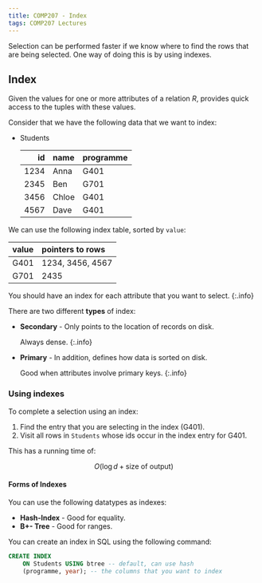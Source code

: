```yaml
---
title: COMP207 - Index
tags: COMP207 Lectures
---
```

Selection can be performed faster if we know where to find the rows that are being selected. One way of doing this is by using indexes.

## Index
Given the values for one or more attributes of a relation $R$, provides quick access to the tuples with these values.

Consider that we have the following data that we want to index:

* Students
	
	| id | name | programme |
	| --: | :-- | :-- |
	| 1234 | Anna | G401 |
	| 2345 | Ben | G701 |
	| 3456 | Chloe | G401 |
	| 4567 | Dave | G401 |
	
We can use the following index table, sorted by `value`:

| value | pointers to rows |
| :-- | :-- |
| G401 | 1234, 3456, 4567 |
| G701 | 2435 |

You should have an index for each attribute that you want to select.
{:.info}

There are two different **types** of index:

* **Secondary** - Only points to the location of records on disk.
	
	Always dense.
	{:.info}
* **Primary** - In addition, defines how data is sorted on disk.

	Good when attributes involve primary keys.
	{:.info}
	
### Using indexes
To complete a selection using an index:

1. Find the entry that you are selecting in the index (G401).
1. Visit all rows in `Students` whose ids occur in the index entry for G401.

This has a running time of:

$$
O(\log d+\text{size of output})
$$

#### Forms of Indexes
You can use the following datatypes as indexes:

* **Hash-Index** - Good for equality.
* **B+- Tree** - Good for ranges.

You can create an index in SQL using the following command:

```sql
CREATE INDEX
	ON Students USING btree -- default, can use hash
	(programme, year); -- the columns that you want to index
```
